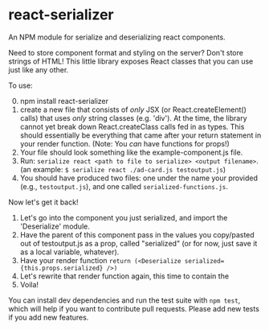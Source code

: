 # react-serializer

An NPM module for serialize and deserializing react components. 

Need to store component format and styling on the server? Don't store strings of 
HTML! This little library exposes React classes that you can use just 
like any other.

To use:

0. npm install react-serializer
1. create a new file that consists of *only* JSX (or React.createElement() calls) that uses *only* string classes (e.g. 'div'). At the time, the library cannot yet break down React.createClass calls fed in as types. This should essentially be everything that came after your return statement in your render function. (Note: You *can* have functions for props!)
2. Your file should look something like the example-component.js file.
3. Run: `serialize react <path to file to serialize> <output filename>`.
  (an example: `$ serialize react ./ad-card.js testoutput.js`)
4. You should have produced two files: one under the name your provided (e.g., `testoutput.js`), and one called `serialized-functions.js`.

Now let's get it back!

1. Let's go into the component you just serialized, and import the 'Deserialize' module.
2. Have the parent of this component pass in the values you copy/pasted out of testoutput.js as a prop, called "serialized" (or for now, just save it as a local variable, whatever).
3. Have your render function `return (<Deserialize serialized={this.props.serialized} />)`
4. Let's rewrite that render function again, this time to contain the 
5. Voila!

You can install dev dependencies and run the test suite with `npm test`, which will help if you want to contribute pull requests. Please add new tests if you add new features.

